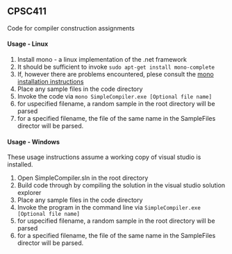 ## CPSC411
Code for compiler construction assignments

#### Usage - Linux

1. Install mono - a linux implementation of the .net framework
  1. It should be sufficient to invoke `sudo apt-get install mono-complete`
  2. If, however there are problems encountered, plese consult the [mono installation instructions](http://www.mono-project.com/docs/getting-started/install/linux/)
1. Place any sample files in the code directory
2. Invoke the code via `mono SimpleCompiler.exe [Optional file name]`
  1. for uspecified filename, a random sample in the root directory will be parsed
  2. for a specified filename, the file of the same name in the SampleFiles director will be parsed.

#### Usage - Windows
These usage instructions assume a working copy of visual studio is installed.

1. Open SimpleCompiler.sln in the root directory
2. Build code through by compiling the solution in the visual studio solution explorer
3. Place any sample files in the code directory
4. Invoke the program in the command line via `SimpleCompiler.exe [Optional file name]`
  1. for uspecified filename, a random sample in the root directory will be parsed
  2. for a specified filename, the file of the same name in the SampleFiles director will be parsed.
